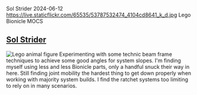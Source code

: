 Sol Strider
2024-06-12
https://live.staticflickr.com/65535/53787532474_4104cd8641_k_d.jpg
Lego Bionicle MOCS

## [Sol Strider](https://flic.kr/p/2pX2aty)

![Lego animal figure](https://live.staticflickr.com/65535/53787532474_4104cd8641_k_d.jpg "Sol Strider")
Experimenting with some technic beam frame techniques to achieve some good angles for system slopes. I'm finding myself using less and less Bionicle parts, only a handful snuck their way in here. Still finding joint mobility the hardest thing to get down properly when working with majority system builds. I find the ratchet systems too limiting to rely on in many scenarios.
